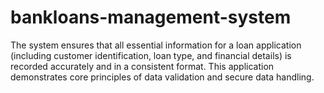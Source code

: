 # bankloans-management-system
The system ensures that all essential information for a loan application (including customer identification, loan type, and financial details) is recorded accurately and in a consistent format. This application demonstrates core principles of data validation and secure data handling.
